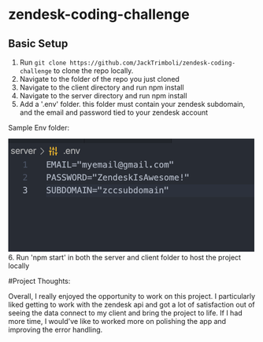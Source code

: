 # zendesk-coding-challenge
## Basic Setup 
1. Run `git clone https://github.com/JackTrimboli/zendesk-coding-challenge` to clone the repo locally.
2. Navigate to the folder of the repo you just cloned
3. Navigate to the client directory and run npm install
4. Navigate to the server directory and run npm install
5. Add a '.env' folder. this folder must contain your zendesk subdomain, and the email and password tied to your zendesk account
<p>Sample Env folder:</p>
<img src="https://github.com/JackTrimboli/zendesk-coding-challenge/blob/main/Readme-img/img.png" width="500"/>
6. Run 'npm start' in both the server and client folder to host the project locally

#Project Thoughts:
<p> Overall, I really enjoyed the opportunity to work on this project. I particularly liked getting to work with the zendesk api and got a lot of satisfaction out of seeing the data connect to my client and bring the project to life. If I had more time, I would've like to worked more on polishing the app and improving the error handling. </p>
